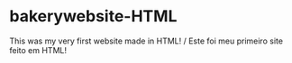 # bakerywebsite-HTML
This was my very first website made in HTML! / Este foi meu primeiro site feito em HTML!
